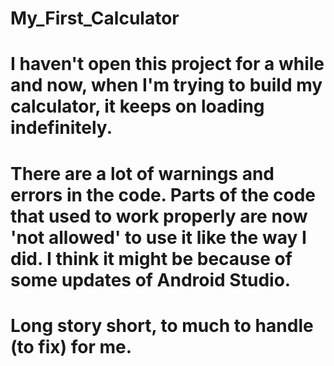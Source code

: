 # My_First_Calculator

# I haven't open this project for a while and now, when I'm trying to build my calculator, it keeps on loading indefinitely. 
# There are a lot of warnings and errors in the code. Parts of the code that used to work properly are now 'not allowed' to use it like the way I did. I think it might be because of some updates of Android Studio. 
# Long story short, to much to handle (to fix) for me. 
